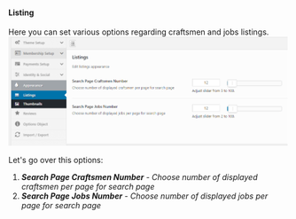 #### Listing

Here you can set various options regarding craftsmen and jobs listings.![](/assets/82.png)

Let's go over this options:

1. _**Search Page Craftsmen Number** - Choose number of displayed craftsmen per page for search page_
2. _**Search Page Jobs Number** - Choose number of displayed jobs per page for search page_



